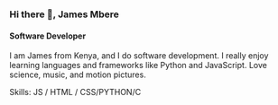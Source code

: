 ### Hi there 👋, James Mbere
#### Software Developer
I am James from Kenya, and I do software development. I really enjoy learning languages and frameworks like Python and JavaScript. Love science, music, and motion pictures.

Skills: JS / HTML / CSS/PYTHON/C
